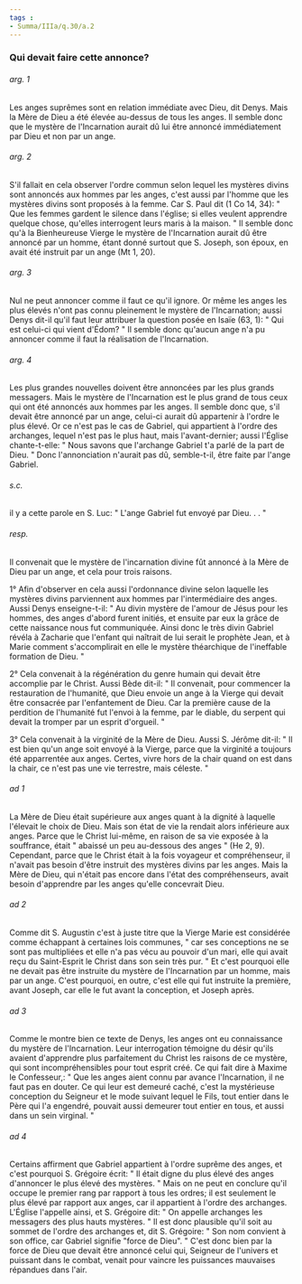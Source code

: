 ```yaml
---
tags : 
- Summa/IIIa/q.30/a.2
---
```


### Qui devait faire cette annonce?

###### arg. 1
Les anges suprêmes sont en relation immédiate avec Dieu, dit Denys. Mais la Mère de Dieu a été élevée au-dessus de tous les anges. Il semble donc que le mystère de l'Incarnation aurait dû lui être annoncé immédiatement par Dieu et non par un ange. 

###### arg. 2
S'il fallait en cela observer l'ordre commun selon lequel les mystères divins sont annoncés aux hommes par les anges, c'est aussi par l'homme que les mystères divins sont proposés à la femme. Car S. Paul dit (1 Co 14, 34): " Que les femmes gardent le silence dans l'église; si elles veulent apprendre quelque chose, qu'elles interrogent leurs maris à la maison. " Il semble donc qu'à la Bienheureuse Vierge le mystère de l'Incarnation aurait dû être annoncé par un homme, étant donné surtout que S. Joseph, son époux, en avait été instruit par un ange (Mt 1, 20). 

###### arg. 3
Nul ne peut annoncer comme il faut ce qu'il ignore. Or même les anges les plus élevés n'ont pas connu pleinement le mystère de l'Incarnation; aussi Denys dit-il qu'il faut leur attribuer la question posée en Isaïe (63, 1): " Qui est celui-ci qui vient d'Édom? " Il semble donc qu'aucun ange n'a pu annoncer comme il faut la réalisation de l'Incarnation. 

###### arg. 4
Les plus grandes nouvelles doivent être annoncées par les plus grands messagers. Mais le mystère de l'Incarnation est le plus grand de tous ceux qui ont été annoncés aux hommes par les anges. Il semble donc que, s'il devait être annoncé par un ange, celui-ci aurait dû appartenir à l'ordre le plus élevé. Or ce n'est pas le cas de Gabriel, qui appartient à l'ordre des archanges, lequel n'est pas le plus haut, mais l'avant-dernier; aussi l'Église chante-t-elle: " Nous savons que l'archange Gabriel t'a parlé de la part de Dieu. " Donc l'annonciation n'aurait pas dû, semble-t-il, être faite par l'ange Gabriel. 

###### s.c.
il y a cette parole en S. Luc: " L'ange Gabriel fut envoyé par Dieu. . . " 

###### resp.
Il convenait que le mystère de l'incarnation divine fût annoncé à la Mère de Dieu par un ange, et cela pour trois raisons. 

1° Afin d'observer en cela aussi l'ordonnance divine selon laquelle les mystères divins parviennent aux hommes par l'intermédiaire des anges. Aussi Denys enseigne-t-il: " Au divin mystère de l'amour de Jésus pour les hommes, des anges d'abord furent initiés, et ensuite par eux la grâce de cette naissance nous fut communiquée. Ainsi donc le très divin Gabriel révéla à Zacharie que l'enfant qui naîtrait de lui serait le prophète Jean, et à Marie comment s'accomplirait en elle le mystère théarchique de l'ineffable formation de Dieu. " 

2° Cela convenait à la régénération du genre humain qui devait être accomplie par le Christ. Aussi Bède dit-il: " Il convenait, pour commencer la restauration de l'humanité, que Dieu envoie un ange à la Vierge qui devait être consacrée par l'enfantement de Dieu. Car la première cause de la perdition de l'humanité fut l'envoi à la femme, par le diable, du serpent qui devait la tromper par un esprit d'orgueil. " 

3° Cela convenait à la virginité de la Mère de Dieu. Aussi S. Jérôme dit-il: " Il est bien qu'un ange soit envoyé à la Vierge, parce que la virginité a toujours été apparrentée aux anges. Certes, vivre hors de la chair quand on est dans la chair, ce n'est pas une vie terrestre, mais céleste. " 

###### ad 1
La Mère de Dieu était supérieure aux anges quant à la dignité à laquelle l'élevait le choix de Dieu. Mais son état de vie la rendait alors inférieure aux anges. Parce que le Christ lui-même, en raison de sa vie exposée à la souffrance, était " abaissé un peu au-dessous des anges " (He 2, 9). Cependant, parce que le Christ était à la fois voyageur et compréhenseur, il n'avait pas besoin d'être instruit des mystères divins par les anges. Mais la Mère de Dieu, qui n'était pas encore dans l'état des compréhenseurs, avait besoin d'apprendre par les anges qu'elle concevrait Dieu. 

###### ad 2
Comme dit S. Augustin c'est à juste titre que la Vierge Marie est considérée comme échappant à certaines lois communes, " car ses conceptions ne se sont pas multipliées et elle n'a pas vécu au pouvoir d'un mari, elle qui avait reçu du Saint-Esprit le Christ dans son sein très pur. " Et c'est pourquoi elle ne devait pas être instruite du mystère de l'Incarnation par un homme, mais par un ange. C'est pourquoi, en outre, c'est elle qui fut instruite la première, avant Joseph, car elle le fut avant la conception, et Joseph après. 

###### ad 3
Comme le montre bien ce texte de Denys, les anges ont eu connaissance du mystère de l'Incarnation. Leur interrogation témoigne du désir qu'ils avaient d'apprendre plus parfaitement du Christ les raisons de ce mystère, qui sont incompréhensibles pour tout esprit créé. Ce qui fait dire à Maxime le Confesseur,: " Que les anges aient connu par avance l'Incarnation, il ne faut pas en douter. Ce qui leur est demeuré caché, c'est la mystérieuse conception du Seigneur et le mode suivant lequel le Fils, tout entier dans le Père qui l'a engendré, pouvait aussi demeurer tout entier en tous, et aussi dans un sein virginal. " 

###### ad 4
Certains affirment que Gabriel appartient à l'ordre suprême des anges, et c'est pourquoi S. Grégoire écrit: " Il était digne du plus élevé des anges d'annoncer le plus élevé des mystères. " Mais on ne peut en conclure qu'il occupe le premier rang par rapport à tous les ordres; il est seulement le plus élevé par rapport aux anges, car il appartient à l'ordre des archanges. L'Église l'appelle ainsi, et S. Grégoire dit: " On appelle archanges les messagers des plus hauts mystères. " Il est donc plausible qu'il soit au sommet de l'ordre des archanges et, dit S. Grégoire: " Son nom convient à son office, car Gabriel signifie "force de Dieu". " C'est donc bien par la force de Dieu que devait être annoncé celui qui, Seigneur de l'univers et puissant dans le combat, venait pour vaincre les puissances mauvaises répandues dans l'air. 

